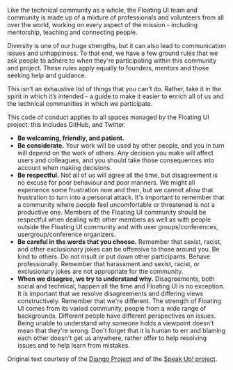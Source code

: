 Like the technical community as a whole, the Floating UI team and community is
made up of a mixture of professionals and volunteers from all over the world,
working on every aspect of the mission - including mentorship, teaching and
connecting people.

Diversity is one of our huge strengths, but it can also lead to communication
issues and unhappiness. To that end, we have a few ground rules that we ask
people to adhere to when they're participating within this community and
project. These rules apply equally to founders, mentors and those seeking help
and guidance.

This isn’t an exhaustive list of things that you can’t do. Rather, take it in
the spirit in which it’s intended - a guide to make it easier to enrich all of
us and the technical communities in which we participate.

This code of conduct applies to all spaces managed by the Floating UI project:
this includes GitHub, and Twitter.

- **Be welcoming, friendly, and patient.**
- **Be considerate.** Your work will be used by other people, and you in turn
  will depend on the work of others. Any decision you make will affect users and
  colleagues, and you should take those consequences into account when making
  decisions.
- **Be respectful.** Not all of us will agree all the time, but disagreement is
  no excuse for poor behaviour and poor manners. We might all experience some
  frustration now and then, but we cannot allow that frustration to turn into a
  personal attack. It's important to remember that a community where people feel
  uncomfortable or threatened is not a productive one. Members of the Floating
  UI community should be respectful when dealing with other members as well as
  with people outside the Floating UI community and with user
  groups/conferences, usergroup/conference organizers.
- **Be careful in the words that you choose.** Remember that sexist, racist, and
  other exclusionary jokes can be offensive to those around you. Be kind to
  others. Do not insult or put down other participants. Behave professionally.
  Remember that harassment and sexist, racist, or exclusionary jokes are not
  appropriate for the community.
- **When we disagree, we try to understand why.** Disagreements, both social and
  technical, happen all the time and Floating UI is no exception. It is
  important that we resolve disagreements and differing views constructively.
  Remember that we're different. The strength of Floating UI comes from its
  varied community, people from a wide range of backgrounds. Different people
  have different perspectives on issues. Being unable to understand why someone
  holds a viewpoint doesn't mean that they're wrong. Don't forget that it is
  human to err and blaming each other doesn't get us anywhere, rather offer to
  help resolving issues and to help learn from mistakes.

Original text courtesy of the
[Django Project](https://www.djangoproject.com/conduct/) and of the
[Speak Up! project](http://web.archive.org/web/20141109123859/http://speakup.io/coc.html).

